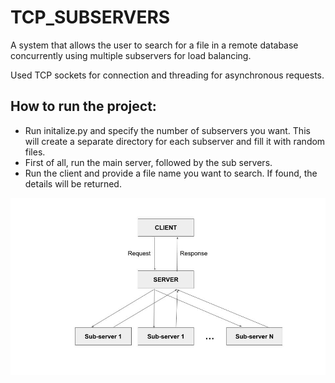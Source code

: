 # TCP_SUBSERVERS

A system that allows the user to search for a file in a remote database concurrently using multiple subservers for load balancing.

Used TCP sockets for connection and threading for asynchronous requests.

## How to run the project:
- Run initalize.py and specify the number of subservers you want. This will create a separate directory for each subserver and fill it with random files.
- First of all, run the main server, followed by the sub servers.
- Run the client and provide a file name you want to search. If found, the details will be returned.

![system diagram](https://github.com/AhsanAAR/TCP_SUBSERVERS/blob/master/subservers_architecture.jpg)
